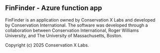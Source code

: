 ## FinFinder - Azure function app

FinFinder is an application owned by Conservation X Labs and developed by Conservation International. The software was developed through a collaboration between Conservation International, Roger Williams University, and The University of Massachusetts, Boston.


Copyright (c) 2025 Conservation X Labs.
